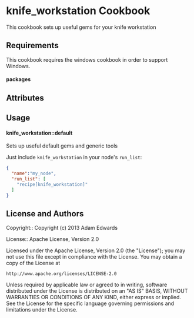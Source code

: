 knife_workstation Cookbook
==========================
This cookbook sets up useful gems for your knife workstation

Requirements
------------
This cookbook requires the windows cookbook in order to support Windows.


#### packages

Attributes
----------

Usage
-----
#### knife_workstation::default
Sets up useful default gems and generic tools

Just include `knife_workstation` in your node's `run_list`:
```json
{
  "name":"my_node",
  "run_list": [
    "recipe[knife_workstation]"
  ]
}
```

License and Authors
-------------------
Copyright:: Copyright (c) 2013 Adam Edwards

License:: Apache License, Version 2.0

Licensed under the Apache License, Version 2.0 (the "License");
you may not use this file except in compliance with the License.
You may obtain a copy of the License at

    http://www.apache.org/licenses/LICENSE-2.0

Unless required by applicable law or agreed to in writing, software
distributed under the License is distributed on an "AS IS" BASIS,
WITHOUT WARRANTIES OR CONDITIONS OF ANY KIND, either express or implied.
See the License for the specific language governing permissions and
limitations under the License.

